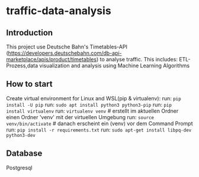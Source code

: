 # traffic-data-analysis
## Introduction
This project use Deutsche Bahn's Timetables-API (https://developers.deutschebahn.com/db-api-marketplace/apis/product/timetables) to analyse traffic. This includes: ETL-Prozess,data visualization and analysis using Machine Learning Algorithms
## How to start
Create virtual environment for Linux and WSL(pip & virtualenv): 
run: `pip install -U pip`
run: `sudo apt install python3 python3-pip`
run: `pip install virtualenv`
run: `virtualenv venv`  # erstellt im aktuellen Ordner einen Ordner 'venv' mit der virtuellen Umgebung
run: `source venv/bin/activate`  # danach erscheint ein (venv) vor dem Command Prompt
run: `pip install -r requirements.txt`
run: `sudo apt-get install libpq-dev python3-dev`
## Database
Postgresql
